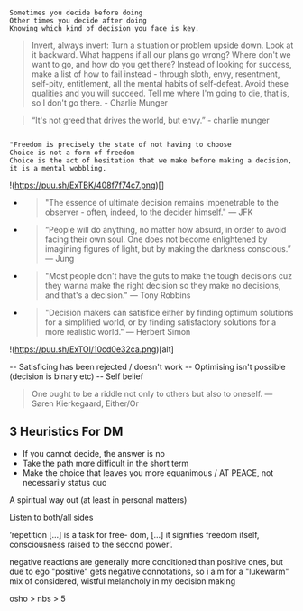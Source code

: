 
~~~

Sometimes you decide before doing
Other times you decide after doing
Knowing which kind of decision you face is key.

~~~


> Invert, always invert: Turn a situation or problem upside down. Look at it backward. What happens if all our plans go wrong? Where don't we want to go, and how do you get there? Instead of looking for success, make a list of how to fail instead - through sloth, envy, resentment, self-pity, entitlement, all the mental habits of self-defeat. Avoid these qualities and you will succeed. Tell me where I'm going to die, that is, so I don't go there. - Charlie Munger

> “It's not greed that drives the world, but envy.” - charlie munger

~~~

"Freedom is precisely the state of not having to choose
Choice is not a form of freedom
Choice is the act of hesitation that we make before making a decision, it is a mental wobbling.

~~~


!(https://puu.sh/ExTBK/408f7f74c7.png)[]

- > "The essence of ultimate decision remains impenetrable to the observer - often, indeed, to the decider himself." — JFK

- > “People will do anything, no matter how absurd, in order to avoid facing their own soul. One does not become enlightened by imagining figures of light, but by making the darkness conscious.” — Jung

- > "Most people don't have the guts to make the tough decisions cuz they wanna make the right decision so they make no decisions, and that's a decision."  — Tony Robbins

- > "Decision makers can satisfice either by finding optimum solutions for a simplified world, or by finding satisfactory solutions for a more realistic world." — Herbert Simon


!(https://puu.sh/ExTOl/10cd0e32ca.png)[alt]

-- Satisficing has been rejected / doesn't work
-- Optimising isn't possible (decision is binary etc)
-- Self belief

> One ought to be a riddle not only to others but also to oneself. — Søren Kierkegaard, Either/Or


## 3 Heuristics For DM
- If you cannot decide, the answer is no
- Take the path more difficult in the short term
- Make the choice that leaves you more equanimous / AT PEACE, not necessarily status quo

A spiritual way out (at least in personal matters)
 
Listen to both/all sides

‘repetition [...] is a task for free- dom, [...] it signifies freedom itself, consciousness raised to the second power’.


negative reactions are generally more conditioned than positive ones, but due to ego "positive" gets negative connotations, so i aim for a "lukewarm" mix of considered, wistful melancholy in my decision making



osho > nbs > 5
